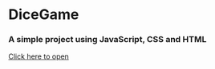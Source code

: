 # DiceGame

### A simple project using JavaScript, CSS and HTML
[Click here to open](https://palakyadav1807.github.io/DiceGame/)
